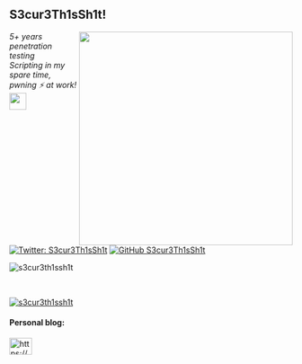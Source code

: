 <h2>S3cur3Th1sSh1t!</h2>
<img align='right' src="https://github-readme-stats.vercel.app/api?username=S3cur3Th1sSh1t&show_icons=true&theme=dark" width="380">
<p><em>5+ years penetration testing<br>
  Scripting in my spare time, pwning ⚡ at work!<img src="https://media.giphy.com/media/WUlplcMpOCEmTGBtBW/giphy.gif" width="30"> 
</em></p>

[![Twitter: S3cur3Th1sSh1t](https://img.shields.io/twitter/follow/ShitSecure?style=flat-square)](https://twitter.com/ShitSecure)
[![GitHub S3cur3Th1sSh1t](https://img.shields.io/github/followers/S3cur3Th1sSh1t?label=follow%20github&style=flat-square)](https://github.com/S3cur3Th1sSh1t)

<p align="left"> <img src="https://komarev.com/ghpvc/?username=s3cur3th1ssh1t&label=Profile%20views&color=0e75b6&style=flat" alt="s3cur3th1ssh1t" /> </p>
<br>
<p align="left"> <a href="https://github.com/ryo-ma/github-profile-trophy"><img src="https://github-profile-trophy.vercel.app/?username=s3cur3th1ssh1t" alt="s3cur3th1ssh1t" /></a> </p>

<h4 align="left">Personal blog:</h4>
<p align="left">
<a href="https://s3cur3th1ssh1t.github.io/" target="blank"><img align="center" src="https://cdn.jsdelivr.net/npm/simple-icons@3.0.1/icons/rss.svg" alt="https://s3cur3th1ssh1t.github.io/" height="30" width="40" /></a>
</p>

<br>

<!--
**S3cur3Th1sSh1t/S3cur3Th1sSh1t** is a ✨ _special_ ✨ repository because its `README.md` (this file) appears on your GitHub profile.

Here are some ideas to get you started:

- 🔭 I’m currently working on ...
- 🌱 I’m currently learning ...
- 👯 I’m looking to collaborate on ...
- 🤔 I’m looking for help with ...
- 💬 Ask me about ...
- 📫 How to reach me: ...
- 😄 Pronouns: ...
- ⚡ Fun fact: ...
-->
